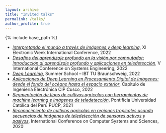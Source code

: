 ```yaml
---
layout: archive
title: "Invited talks"
permalink: /talks/
author_profile: true
---
```


{% include base_path %}

* [*Interpretando el mundo a través de imágenes y deep learning*](/files/CIES_2022_interpretando_deeplearning.pdf), XI Electronic Week International Conference, 2022
* [*Desafíos del aprendizaje profundo en la visión por computador: Introducción al aprendizaje profundo y aplicaciones en teledetección*](/files/CIIS_2022_desafios_deeplearning.pdf), V International Conference on Systems Engineering, 2022
* [*Deep Learning*](/files/25-08-2022_DeepLearning_summerschool.pdf), Summer School – IBT TU Braunschweig, 2022
* [*Aplicaciones de Deep Learning en Procesamiento Digital de Imágenes: desde el fondo del océano hasta el espacio exterior*](/files/CIP_2022_Deep_Learning_Aplicaciones.pdf), Capitulo de Ingeniería Electrónica CIP Cusco, 2022
* [*Segmentación de tipos de cultivos agrícolas con herramientas de machine learning e imágenes de teledetección*](/files/PUCP_2021_Segmentacion_cultivos.pdf), Pontificia Universidad Católica del Perú PUCP, 2021
* [*Reconocimiento de cultivos agrícolas en regiones tropicales usando secuencias de imágenes de teledetección de sensores activos y pasivos*](/files/PedroDiaz_IV_CISCCOM_20201123.pdf), International Conference on Computer Systems and Sciences, 2020